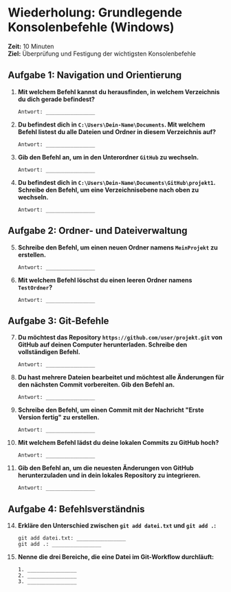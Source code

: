 # Wiederholung: Grundlegende Konsolenbefehle (Windows)

**Zeit:** 10 Minuten  
**Ziel:** Überprüfung und Festigung der wichtigsten Konsolenbefehle

## Aufgabe 1: Navigation und Orientierung
1. **Mit welchem Befehl kannst du herausfinden, in welchem Verzeichnis du dich gerade befindest?**
   ```
   Antwort: ________________
   ```

2. **Du befindest dich in `C:\Users\Dein-Name\Documents`. Mit welchem Befehl listest du alle Dateien und Ordner in diesem Verzeichnis auf?**
   ```
   Antwort: ________________
   ```

3. **Gib den Befehl an, um in den Unterordner `GitHub` zu wechseln.**
   ```
   Antwort: ________________
   ```

4. **Du befindest dich in `C:\Users\Dein-Name\Documents\GitHub\projekt1`. Schreibe den Befehl, um eine Verzeichnisebene nach oben zu wechseln.**
   ```
   Antwort: ________________
   ```

## Aufgabe 2: Ordner- und Dateiverwaltung
5. **Schreibe den Befehl, um einen neuen Ordner namens `MeinProjekt` zu erstellen.**
   ```
   Antwort: ________________
   ```

6. **Mit welchem Befehl löschst du einen leeren Ordner namens `TestOrdner`?**
   ```
   Antwort: ________________
   ```

## Aufgabe 3: Git-Befehle
7. **Du möchtest das Repository `https://github.com/user/projekt.git` von GitHub auf deinen Computer herunterladen. Schreibe den vollständigen Befehl.**
    ```
    Antwort: ________________
    ```

8. **Du hast mehrere Dateien bearbeitet und möchtest alle Änderungen für den nächsten Commit vorbereiten. Gib den Befehl an.**
    ```
    Antwort: ________________
    ```

9. **Schreibe den Befehl, um einen Commit mit der Nachricht "Erste Version fertig" zu erstellen.**
    ```
    Antwort: ________________
    ```

10. **Mit welchem Befehl lädst du deine lokalen Commits zu GitHub hoch?**
    ```
    Antwort: ________________
    ```

11. **Gib den Befehl an, um die neuesten Änderungen von GitHub herunterzuladen und in dein lokales Repository zu integrieren.**
    ```
    Antwort: ________________
    ```

## Aufgabe 4: Befehlsverständnis

14. **Erkläre den Unterschied zwischen `git add datei.txt` und `git add .`:**
    ```
    git add datei.txt: ________________
    git add .: ________________
    ```

15. **Nenne die drei Bereiche, die eine Datei im Git-Workflow durchläuft:**
    ```
    1. ________________
    2. ________________
    3. ________________
    ```
